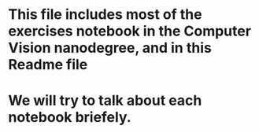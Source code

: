 # This file includes most of the exercises notebook in the Computer Vision nanodegree, and in this Readme file
# We will try to talk about each notebook briefely. 
